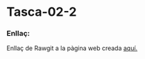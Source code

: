 # Tasca-02-2

### **Enllaç:**

Enllaç de Rawgit a la pàgina web creada [aquí.](https://rawgit.com/miquelpeixet/Tasca-02-2/master/Fincher.html)


